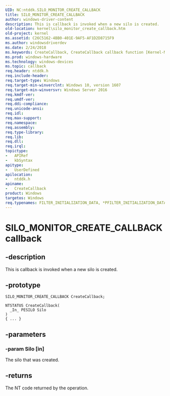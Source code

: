 ```yaml
---
UID: NC:ntddk.SILO_MONITOR_CREATE_CALLBACK
title: SILO_MONITOR_CREATE_CALLBACK
author: windows-driver-content
description: This is callback is invoked when a new silo is created.
old-location: kernel\silo_monitor_create_callback.htm
old-project: kernel
ms.assetid: C26C5162-4BB0-401E-9AF5-AF1D2D8715F9
ms.author: windowsdriverdev
ms.date: 2/24/2018
ms.keywords: CreateCallback, CreateCallback callback function [Kernel-Mode Driver Architecture], SILO_MONITOR_CREATE_CALLBACK, kernel.silo_monitor_create_callback, ntddk/CreateCallback
ms.prod: windows-hardware
ms.technology: windows-devices
ms.topic: callback
req.header: ntddk.h
req.include-header: 
req.target-type: Windows
req.target-min-winverclnt: Windows 10, version 1607
req.target-min-winversvr: Windows Server 2016
req.kmdf-ver: 
req.umdf-ver: 
req.ddi-compliance: 
req.unicode-ansi: 
req.idl: 
req.max-support: 
req.namespace: 
req.assembly: 
req.type-library: 
req.lib: 
req.dll: 
req.irql: 
topictype:
-	APIRef
-	kbSyntax
apitype:
-	UserDefined
apilocation:
-	ntddk.h
apiname:
-	CreateCallback
product: Windows
targetos: Windows
req.typenames: FILTER_INITIALIZATION_DATA, *PFILTER_INITIALIZATION_DATA
---
```


# SILO_MONITOR_CREATE_CALLBACK callback


## -description


This is callback is invoked when a new silo is created.


## -prototype


````
SILO_MONITOR_CREATE_CALLBACK CreateCallback;

NTSTATUS CreateCallback(
  _In_ PESILO Silo
)
{ ... }
````


## -parameters




### -param Silo [in]

The silo that was created.


## -returns



The NT code returned by the operation.



